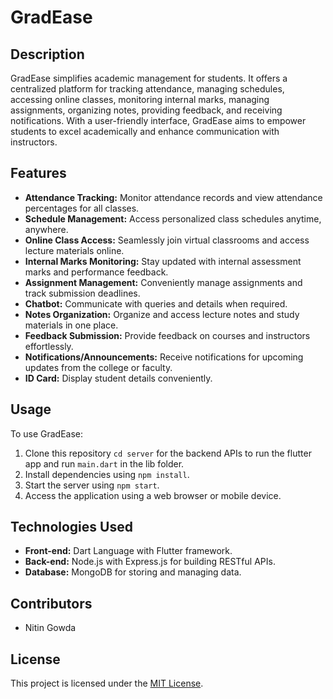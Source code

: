 # GradEase

## Description

GradEase simplifies academic management for students. It offers a centralized platform for tracking attendance, managing schedules, accessing online classes, monitoring internal marks, managing assignments, organizing notes, providing feedback, and receiving notifications. With a user-friendly interface, GradEase aims to empower students to excel academically and enhance communication with instructors.

## Features

- **Attendance Tracking:** Monitor attendance records and view attendance percentages for all classes.
- **Schedule Management:** Access personalized class schedules anytime, anywhere.
- **Online Class Access:** Seamlessly join virtual classrooms and access lecture materials online.
- **Internal Marks Monitoring:** Stay updated with internal assessment marks and performance feedback.
- **Assignment Management:** Conveniently manage assignments and track submission deadlines.
- **Chatbot:** Communicate with queries and details when required.
- **Notes Organization:** Organize and access lecture notes and study materials in one place.
- **Feedback Submission:** Provide feedback on courses and instructors effortlessly.
- **Notifications/Announcements:** Receive notifications for upcoming updates from the college or faculty.
- **ID Card:** Display student details conveniently.

## Usage

To use GradEase:

1. Clone this repository `cd server` for the backend APIs to run the flutter app and run  `main.dart` in the lib folder.
2. Install dependencies using `npm install`.
3. Start the server using `npm start`.
4. Access the application using a web browser or mobile device.

## Technologies Used

- **Front-end:** Dart Language with Flutter framework.
- **Back-end:** Node.js with Express.js for building RESTful APIs.
- **Database:** MongoDB for storing and managing data.

## Contributors

- Nitin Gowda

## License

This project is licensed under the [MIT License](https://opensource.org/licenses/MIT).
